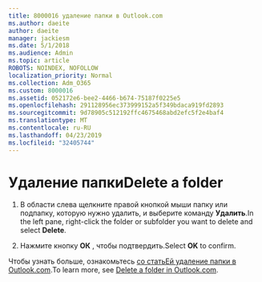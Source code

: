 ```yaml
---
title: 8000016 удаление папки в Outlook.com
ms.author: daeite
author: daeite
manager: jackiesm
ms.date: 5/1/2018
ms.audience: Admin
ms.topic: article
ROBOTS: NOINDEX, NOFOLLOW
localization_priority: Normal
ms.collection: Adm_O365
ms.custom: 8000016
ms.assetid: 052172e6-bee2-4466-b674-75187f0225e5
ms.openlocfilehash: 291128956ec373999152a5f349bdaca919fd2893
ms.sourcegitcommit: 9d78905c512192ffc4675468abd2efc5f2e4baf4
ms.translationtype: MT
ms.contentlocale: ru-RU
ms.lasthandoff: 04/23/2019
ms.locfileid: "32405744"
---
```

# <a name="delete-a-folder"></a><span data-ttu-id="8b7ff-102">Удаление папки</span><span class="sxs-lookup"><span data-stu-id="8b7ff-102">Delete a folder</span></span>

1. <span data-ttu-id="8b7ff-103">В области слева щелкните правой кнопкой мыши папку или подпапку, которую нужно удалить, и выберите команду **Удалить**.</span><span class="sxs-lookup"><span data-stu-id="8b7ff-103">In the left pane, right-click the folder or subfolder you want to delete and select **Delete**.</span></span> 
    
2. <span data-ttu-id="8b7ff-104">Нажмите кнопку **ОК** , чтобы подтвердить.</span><span class="sxs-lookup"><span data-stu-id="8b7ff-104">Select **OK** to confirm.</span></span> 
    
<span data-ttu-id="8b7ff-105">Чтобы узнать больше, ознакомьтесь [со статьЕй удаление папки в Outlook.com](https://go.microsoft.com/fwlink/p/?linkid=873134).</span><span class="sxs-lookup"><span data-stu-id="8b7ff-105">To learn more, see [Delete a folder in Outlook.com](https://go.microsoft.com/fwlink/p/?linkid=873134).</span></span>
  

